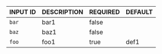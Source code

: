 | INPUT ID | DESCRIPTION | REQUIRED | DEFAULT |
|----------|-------------|----------|---------|
| `bar`    | bar1        | false    |         |
| `baz`    | baz1        | false    |         |
| `foo`    | foo1        | true     | def1    |
